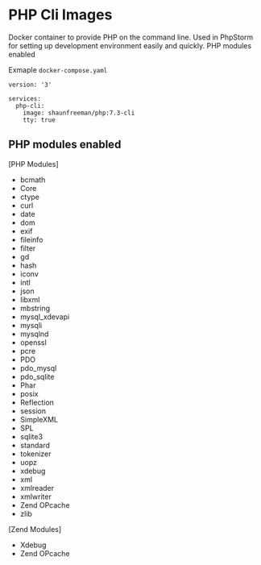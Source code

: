 PHP Cli Images
================

Docker container to provide PHP on the command line. Used in PhpStorm for setting up development environment easily and quickly. PHP modules enabled

Exmaple `docker-compose.yaml`

    version: '3'
    
    services:
      php-cli:
        image: shaunfreeman/php:7.3-cli
        tty: true

PHP modules enabled
-------------------
[PHP Modules]
* bcmath
* Core
* ctype
* curl
* date
* dom
* exif
* fileinfo
* filter
* gd
* hash
* iconv
* intl
* json
* libxml
* mbstring
* mysql_xdevapi
* mysqli
* mysqlnd
* openssl
* pcre
* PDO
* pdo_mysql
* pdo_sqlite
* Phar
* posix
* Reflection
* session
* SimpleXML
* SPL
* sqlite3
* standard
* tokenizer
* uopz
* xdebug
* xml
* xmlreader
* xmlwriter
* Zend OPcache
* zlib

[Zend Modules]
 * Xdebug 
 * Zend OPcache
